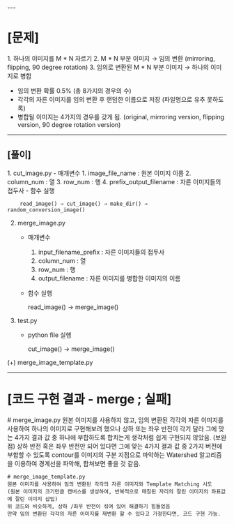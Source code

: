 <div align = center)
    <img src="https://capsule-render.vercel.app/api?type=waving&color=auto&height=200&section=header&text=image_cut_merge&fontSize=90" />
</div>
---
<h1>[문제]</h1>
1. 하나의 이미지를 M * N 자르기
2. M * N 부분 이미지 → 임의 변환 (mirroring, flipping, 90 degree rotation)
3. 임의로 변환된 M * N 부분 이미지 → 하나의 이미지로 병합

- 임의 변환 확률 0.5% (총 8가지의 경우의 수)
- 각각의 자른 이미지를 임의 변환 후 랜덤한 이름으로 저장 (파일명으로 유추 못하도록)
- 병합될 이미지는 4가지의 경우를 갖게 됨. (original, mirroring version, flipping version, 90 degree rotation version)

---

<h2>[풀이]</h2>
1. cut_image.py
    - 매개변수
        1. image_file_name : 원본 이미지 이름
        2. column_num : 열
        3. row_num : 행
        4. prefix_output_filename : 자른 이미지들의 접두사
    - 함수 실행
    
        read_image() → cut_image() → make_dir() → random_conversion_image()
        
2. merge_image.py
    - 매개변수
        1. input_filename_prefix : 자른 이미지들의 접두사   
        2. column_num : 열
        3. row_num : 행
        4. output_filename : 자른 이미지를 병합한 이미지의 이름
        
    - 함수 실행

        read_image() → merge_image()
        
3. test.py
    - python file 실행
    
        cut_image() → merge_image()

(+) merge_image_template.py 

---
<h1>[코드 구현 결과 - merge ; 실패]</h1>
    # merge_image.py
    원본 이미지를 사용하지 않고, 임의 변환된 각각의 자른 이미지를 사용하여 하나의 이미지로 구현해보려 했으나
    상하 또는 좌우 반전이 각기 달라 그에 맞는 4가지 결과 값 중 하나에 부합하도록 합치는게 생각처럼 쉽게 구현되지 않았음.
    (보완점) 상하 반전 혹은 좌우 반전만 되어 있다면 그에 맞는 4가지 결과 값 중 2가지 버전에 부합할 수 있도록
    contour를 이미지의 구분 지점으로 파악하는 Watershed 알고리즘을 이용하여 경계선을 파악해, 합쳐보면 좋을 것 같음.
    
    # merge_image_template.py
    원본 이미지를 사용하여 임의 변환된 각각의 자른 이미지와 Template Matching 시도
    (원본 이미지의 크기만큼 캔버스를 생성하여, 반복적으로 매칭된 자리의 잘린 이미지의 좌표값에 잘린 이미지 삽입)
    위 코드와 비슷하게, 상하 /좌우 반전이 섞여 있어 해결하기 힘들었음
    만약 임의 변환된 각각의 자른 이미지를 재변환 할 수 있다고 가정한다면, 코드 구현 가능.
    
